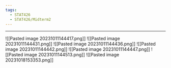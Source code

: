 ```yaml
---
tags:
  - STAT426
  - STAT426/Midterm2
---
```

---
![[Pasted image 20231011144417.png]]
![[Pasted image 20231011144431.png]]
![[Pasted image 20231011144436.png]]
![[Pasted image 20231011144442.png]]
![[Pasted image 20231011144447.png]]
![[Pasted image 20231011144513.png]]
![[Pasted image 20231018153353.png]]